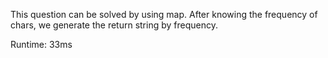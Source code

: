 This question can be solved by using map. After knowing the frequency of chars, we generate the return string by frequency.

Runtime: 33ms

